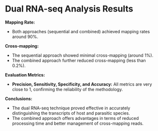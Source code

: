 # Dual RNA-seq Analysis Results

**Mapping Rate:**  
- Both approaches (sequential and combined) achieved mapping rates around 90%.

**Cross-mapping:**  
- The sequential approach showed minimal cross-mapping (around 1%).
- The combined approach further reduced cross-mapping (less than 0.2%).

**Evaluation Metrics:**  
- **Precision, Sensitivity, Specificity, and Accuracy:** All metrics are very close to 1, confirming the reliability of the methodology.

**Conclusions:**  
- The dual RNA-seq technique proved effective in accurately distinguishing the transcripts of host and parasitic species.
- The combined approach offers advantages in terms of reduced processing time and better management of cross-mapping reads.

